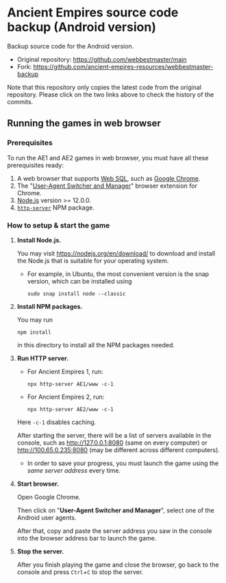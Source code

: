 # Ancient Empires source code backup (Android version)

Backup source code for the Android version.

* Original repository: https://github.com/webbestmaster/main
* Fork: https://github.com/ancient-empires-resources/webbestmaster-backup

Note that this repository only copies the latest code from the original repository. Please click on the two links above to check the history of the commits.

## Running the games in web browser

### Prerequisites
To run the AE1 and AE2 games in web browser, you must have all these prerequisites ready:
1. A web browser that supports [Web SQL](https://www.w3.org/TR/webdatabase/), such as [Google Chrome](https://chrome.google.com).
2. The "[User-Agent Switcher and Manager](https://chrome.google.com/webstore/detail/user-agent-switcher-and-m/bhchdcejhohfmigjafbampogmaanbfkg)" browser extension for Chrome.
3. [Node.js](https://nodejs.org/en/download/) version >= 12.0.0.
4. [`http-server`](https://www.npmjs.com/package/http-server) NPM package.

### How to setup & start the game
1. **Install Node.js.**

    You may visit https://nodejs.org/en/download/ to download and install the Node.js that is suitable for your operating system.
    * For example, in Ubuntu, the most convenient version is the snap version, which can be installed using
        ```shell
        sudo snap install node --classic
        ```
2. **Install NPM packages.**

    You may run
    ```shell
    npm install
    ```
    in this directory to install all the NPM packages needed.
3. **Run HTTP server.**

    * For Ancient Empires 1, run:
        ```shell
        npx http-server AE1/www -c-1
        ```
    * For Ancient Empires 2, run:
        ```shell
        npx http-server AE2/www -c-1
        ```

    Here `-c-1` disables caching.

    After starting the server, there will be a list of servers available in the console, such as http://127.0.0.1:8080 (same on every computer) or http://100.65.0.235:8080 (may be different across different computers).
    * In order to save your progress, you must launch the game using the *same server address* every time.
4. **Start browser.**

    Open Google Chrome.

    Then click on "**User-Agent Switcher and Manager**", select one of the Android user agents.

    After that, copy and paste the server address you saw in the console into the browser address bar to launch the game.
5. **Stop the server.**

    After you finish playing the game and close the browser, go back to the console and press `Ctrl`+`C` to stop the server.